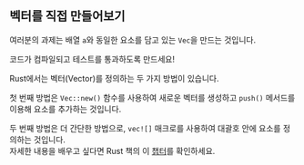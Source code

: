 ## 벡터를 직접 만들어보기

여러분의 과제는 배열 `a`와 동일한 요소를 담고 있는 `Vec`을 만드는 것입니다.

코드가 컴파일되고 테스트를 통과하도록 만드세요!

<div class="hint">Rust에서는 벡터(Vector)를 정의하는 두 가지 방법이 있습니다.

첫 번째 방법은 `Vec::new()` 함수를 사용하여 새로운 벡터를 생성하고
  `push()` 메서드를 이용해 요소를 추가하는 것입니다.
</div></li>

<div class="hint">두 번째 방법은 더 간단한 방법으로, <code>vec![]</code> 매크로를 사용하여
  대괄호 안에 요소를 정의하는 것입니다.</div></li>

<div class="hint">자세한 내용을 배우고 싶다면 Rust 책의 이 <a href="https://doc.rust-lang.org/stable/book/ch08-01-vectors.html">챕터</a>를 확인하세요.</div></li>